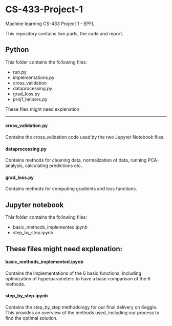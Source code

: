 # CS-433-Project-1
Machine learning CS-433 Project 1 - EPFL

This repository contains two parts, the code and report. 

## Python 

This folder contains the following files: 
- run.py
- implementations.py
- cross_validation
- dataprocessing.py
- grad_loss.py
- proj1_helpers.py


These files might need explenation
- - - 
#### cross_validation.py
Contains the cross_validation code used by the two Jupyter Notebook files. 

#### dataprocessing.py 
Contains methods for cleaning data, normalization of data, running PCA-analysis, calculating predictions etc.. 

#### grad_loss.py 
Contains methods for computing gradients and loss functions. 


## Jupyter notebook

This folder contains the following files: 
- basic_methods_implemented.ipynb
- step_by_step.ipynb

These files might need explenation: 
-----------------------------------
#### basic_methods_implemented.ipynb 
Contains the implementations of the 6 basic functions, including optimization of hyperparameters to have a base comparison of the 6 methods. 

#### step_by_step.ipynb 
Contains the step_by_step methodology for our final delivery on Keggle. This provides an overview of the methods used, including our process to find the optimal solution. 
